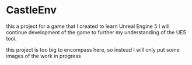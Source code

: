 # CastleEnv

this a project for a game that I created to learn Unreal Engine 5 I will continue development of the game to further my understanding of the UE5 tool.

this project is too big to encompass here, so instead I will only put some images of the work in progress
